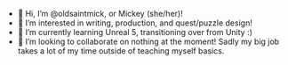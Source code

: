 - 👋 Hi, I’m @oldsaintmick, or Mickey (she/her)!
- 👀 I’m interested in writing, production, and quest/puzzle design!
- 🌱 I’m currently learning Unreal 5, transitioning over from Unity :)
- 💞️ I’m looking to collaborate on nothing at the moment! Sadly my big job takes a lot of my time outside of teaching myself basics.
<!--- 📫 How to reach me ... --->

<!---
oldsaintmick/oldsaintmick is a ✨ special ✨ repository because its `README.md` (this file) appears on your GitHub profile.
You can click the Preview link to take a look at your changes.
--->
